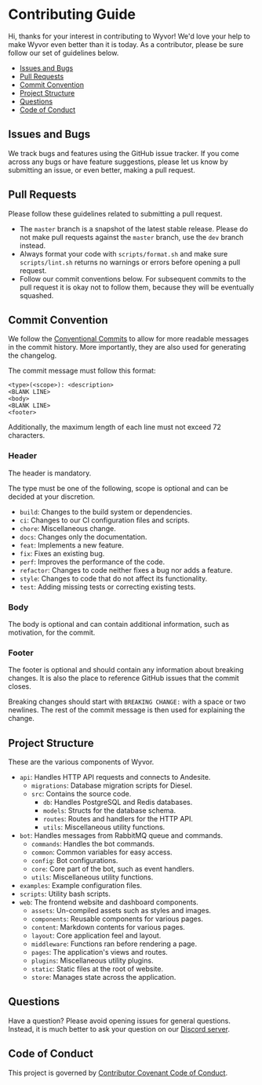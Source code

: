 # Contributing Guide

Hi, thanks for your interest in contributing to Wyvor! We'd love your help to make Wyvor even better
than it is today. As a contributor, please be sure follow our set of guidelines below.

- [Issues and Bugs](#issues-and-bugs)
- [Pull Requests](#pull-requests)
- [Commit Convention](#commit-convention)
- [Project Structure](#project-structure)
- [Questions](#questions)
- [Code of Conduct](#code-of-conduct)

## Issues and Bugs

We track bugs and features using the GitHub issue tracker. If you come across any bugs or have
feature suggestions, please let us know by submitting an issue, or even better, making a pull
request.

## Pull Requests

Please follow these guidelines related to submitting a pull request.

- The `master` branch is a snapshot of the latest stable release. Please do not make pull requests
  against the `master` branch, use the `dev` branch instead.
- Always format your code with `scripts/format.sh` and make sure `scripts/lint.sh` returns no
  warnings or errors before opening a pull request.
- Follow our commit conventions below. For subsequent commits to the pull request it is okay not to
  follow them, because they will be eventually squashed.

## Commit Convention

We follow the [Conventional Commits](https://www.conventionalcommits.org) to allow for more readable
messages in the commit history. More importantly, they are also used for generating the changelog.

The commit message must follow this format:

```
<type>(<scope>): <description>
<BLANK LINE>
<body>
<BLANK LINE>
<footer>
```

Additionally, the maximum length of each line must not exceed 72 characters.

### Header

The header is mandatory.

The type must be one of the following, scope is optional and can be decided at your discretion.

- `build`: Changes to the build system or dependencies.
- `ci`: Changes to our CI configuration files and scripts.
- `chore`: Miscellaneous change.
- `docs`: Changes only the documentation.
- `feat`: Implements a new feature.
- `fix`: Fixes an existing bug.
- `perf`: Improves the performance of the code.
- `refactor`: Changes to code neither fixes a bug nor adds a feature.
- `style`: Changes to code that do not affect its functionality.
- `test`: Adding missing tests or correcting existing tests.

### Body

The body is optional and can contain additional information, such as motivation, for the commit.

### Footer

The footer is optional and should contain any information about breaking changes. It is also the
place to reference GitHub issues that the commit closes.

Breaking changes should start with `BREAKING CHANGE:` with a space or two newlines. The rest of the
commit message is then used for explaining the change.

## Project Structure

These are the various components of Wyvor.

- `api`: Handles HTTP API requests and connects to Andesite.
  - `migrations`: Database migration scripts for Diesel.
  - `src`: Contains the source code.
    - `db`: Handles PostgreSQL and Redis databases.
    - `models`: Structs for the database schema.
    - `routes`: Routes and handlers for the HTTP API.
    - `utils`: Miscellaneous utility functions.
- `bot`: Handles messages from RabbitMQ queue and commands.
  - `commands`: Handles the bot commands.
  - `common`: Common variables for easy access.
  - `config`: Bot configurations.
  - `core`: Core part of the bot, such as event handlers.
  - `utils`: Miscellaneous utility functions.
- `examples`: Example configuration files.
- `scripts`: Utility bash scripts.
- `web`: The frontend website and dashboard components.
  - `assets`: Un-compiled assets such as styles and images.
  - `components`: Reusable components for various pages.
  - `content`: Markdown contents for various pages.
  - `layout`: Core application feel and layout.
  - `middleware`: Functions ran before rendering a page.
  - `pages`: The application's views and routes.
  - `plugins`: Miscellaneous utility plugins.
  - `static`: Static files at the root of website.
  - `store`: Manages state across the application.

## Questions

Have a question? Please avoid opening issues for general questions. Instead, it is much better to
ask your question on our [Discord server](https://wyvor.xyz/support).

## Code of Conduct

This project is governed by [Contributor Covenant Code of Conduct](CODE_OF_CONDUCT.md).
